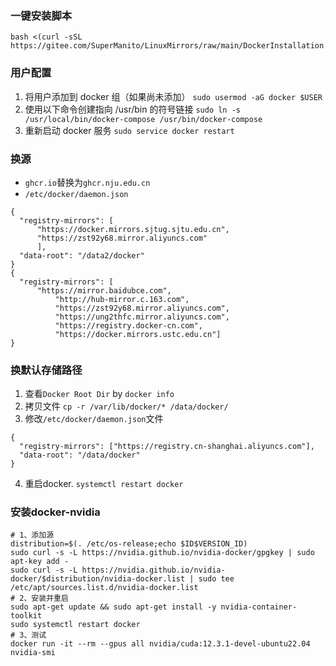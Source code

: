 
### 一键安装脚本
```
bash <(curl -sSL https://gitee.com/SuperManito/LinuxMirrors/raw/main/DockerInstallation.sh)
```

### 用户配置
1. 将用户添加到 docker 组（如果尚未添加）
`sudo usermod -aG docker $USER`
2. 使用以下命令创建指向 /usr/bin 的符号链接
`sudo ln -s /usr/local/bin/docker-compose /usr/bin/docker-compose`
3. 重新启动 docker 服务
`sudo service docker restart`

### 换源
- `ghcr.io`替换为`ghcr.nju.edu.cn`
- `/etc/docker/daemon.json`
```
{
  "registry-mirrors": [
	  "https://docker.mirrors.sjtug.sjtu.edu.cn",
	  "https://zst92y68.mirror.aliyuncs.com"
	  ],
  "data-root": "/data2/docker"
}
{
  "registry-mirrors": [
	  "https://mirror.baidubce.com",
          "http://hub-mirror.c.163.com",
          "https://zst92y68.mirror.aliyuncs.com",
          "https://ung2thfc.mirror.aliyuncs.com",
          "https://registry.docker-cn.com",
          "https://docker.mirrors.ustc.edu.cn"]
}
```

### 换默认存储路径
1. 查看`Docker Root Dir`  by `docker info`
2. 拷贝文件
	`cp -r /var/lib/docker/* /data/docker/`
3. 修改`/etc/docker/daemon.json`文件
```
{
  "registry-mirrors": ["https://registry.cn-shanghai.aliyuncs.com"],
  "data-root": "/data/docker"
}
```
4. 重启docker. `systemctl restart docker`

### 安装docker-nvidia
```
# 1、添加源
distribution=$(. /etc/os-release;echo $ID$VERSION_ID)
sudo curl -s -L https://nvidia.github.io/nvidia-docker/gpgkey | sudo apt-key add -
sudo curl -s -L https://nvidia.github.io/nvidia-docker/$distribution/nvidia-docker.list | sudo tee /etc/apt/sources.list.d/nvidia-docker.list
# 2、安装并重启
sudo apt-get update && sudo apt-get install -y nvidia-container-toolkit
sudo systemctl restart docker
# 3、测试
docker run -it --rm --gpus all nvidia/cuda:12.3.1-devel-ubuntu22.04 nvidia-smi
```

